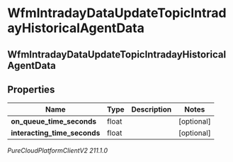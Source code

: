 # WfmIntradayDataUpdateTopicIntradayHistoricalAgentData

## WfmIntradayDataUpdateTopicIntradayHistoricalAgentData

## Properties

|Name | Type | Description | Notes|
|------------ | ------------- | ------------- | -------------|
| **on_queue_time_seconds** | float |  | [optional] |
| **interacting_time_seconds** | float |  | [optional] |



_PureCloudPlatformClientV2 211.1.0_
